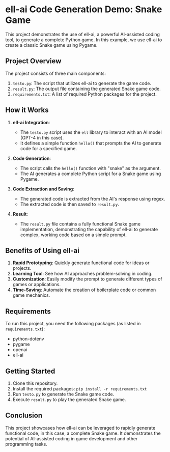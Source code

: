 # ell-ai Code Generation Demo: Snake Game

This project demonstrates the use of ell-ai, a powerful AI-assisted coding tool, to generate a complete Python game. In this example, we use ell-ai to create a classic Snake game using Pygame.

## Project Overview

The project consists of three main components:

1. `testo.py`: The script that utilizes ell-ai to generate the game code.
2. `result.py`: The output file containing the generated Snake game code.
3. `requirements.txt`: A list of required Python packages for the project.

## How it Works

1. **ell-ai Integration**: 
   - The `testo.py` script uses the `ell` library to interact with an AI model (GPT-4 in this case).
   - It defines a simple function `hello()` that prompts the AI to generate code for a specified game.

2. **Code Generation**:
   - The script calls the `hello()` function with "snake" as the argument.
   - The AI generates a complete Python script for a Snake game using Pygame.

3. **Code Extraction and Saving**:
   - The generated code is extracted from the AI's response using regex.
   - The extracted code is then saved to `result.py`.

4. **Result**:
   - The `result.py` file contains a fully functional Snake game implementation, demonstrating the capability of ell-ai to generate complex, working code based on a simple prompt.

## Benefits of Using ell-ai

1. **Rapid Prototyping**: Quickly generate functional code for ideas or projects.
2. **Learning Tool**: See how AI approaches problem-solving in coding.
3. **Customization**: Easily modify the prompt to generate different types of games or applications.
4. **Time-Saving**: Automate the creation of boilerplate code or common game mechanics.

## Requirements

To run this project, you need the following packages (as listed in `requirements.txt`):
- python-dotenv
- pygame
- openai
- ell-ai

## Getting Started

1. Clone this repository.
2. Install the required packages: `pip install -r requirements.txt`
3. Run `testo.py` to generate the Snake game code.
4. Execute `result.py` to play the generated Snake game.

## Conclusion

This project showcases how ell-ai can be leveraged to rapidly generate functional code, in this case, a complete Snake game. It demonstrates the potential of AI-assisted coding in game development and other programming tasks.
